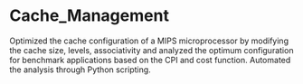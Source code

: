# Cache_Management
Optimized the cache configuration of a MIPS microprocessor by modifying the cache size, levels, associativity and analyzed the optimum configuration for benchmark applications based on the CPI and cost function. Automated the analysis through Python scripting.
